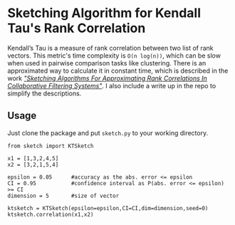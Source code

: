 # Sketching Algorithm for Kendall Tau's Rank Correlation

Kendall’s Tau is a measure of rank correlation between two list of rank vectors. This metric's time complexity is `O(n log(n))`, which can be slow when used in pairwise comparison tasks like clustering. There is an approximated way to calculate it in constant time, which is described in the work [*"Sketching Algorithms For Approximating Rank Correlations In Collaborative Filtering Systems"*](https://www.microsoft.com/en-us/research/wp-content/uploads/2009/01/SketchKendall2.pdf). I also include a write up in the repo to simplify the descriptions.

## Usage
Just clone the package and put `sketch.py` to your working directory.

    from sketch import KTSketch
    
    x1 = [1,3,2,4,5]
    x2 = [3,2,1,5,4]
    
    epsilon = 0.05     	#accuracy as the abs. error <= epsilon
    CI = 0.95          	#confidence interval as P(abs. error <= epsilon) >= CI
    dimension = 5 		#size of vector
    
    ktsketch = KTSketch(epsilon=epsilon,CI=CI,dim=dimension,seed=0)
    ktsketch.correlation(x1,x2)
